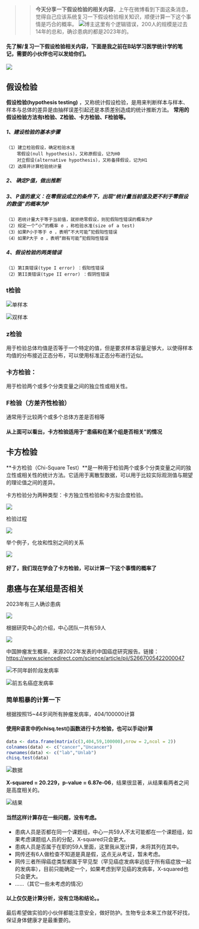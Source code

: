 >> **今天分享一下假设检验的相关内容**，上午在微博看到下面这条消息，觉得自己应该系统复习一下假设检验相关知识，顺便计算一下这个事情是巧合的概率。
![](https://files.mdnice.com/user/23696/171f5174-2b1d-4764-b58e-56885291b82f.png)博主这里有个逻辑错误，200人的规模是过去14年的总和，确诊患病的都是2023年的。

#### 先了解/复习一下假设检验相关内容，下面是我之前在B站学习医学统计学的笔记，需要的小伙伴也可以发给你们。

![](https://files.mdnice.com/user/23696/512a5c9b-60fe-4b6f-9b14-0edf986d7f92.png)


## 假设检验

**假设检验(hypothesis testing)** ，又称统计假设检验，是用来判断样本与样本、样本与总体的差异是由抽样误差引起还是本质差别造成的统计推断方法。 **常用的假设检验方法有t检验、Z检验、卡方检验、F检验等。**

##### 1、建设检验的基本步骤
	（1）建立检验假设，确定检验水准
		零假设(null hypothesis)，又称原假设，记为H0
		对立假设(alternative hypothesis)，又称备择假设，记为H1
	（2）选择并计算检验统计量
##### 2、 确定P值，做出推断
##### 3、 P值的意义：在零假设成立的条件下，出现“统计量当前值及更不利于零假设的数值”的概率为P
	（1）若统计量大于等于当前值，就拒绝零假设，则犯假阳性错误的概率为P
	（2）规定一个“小”的概率 σ ，称检验水准(size of a test)	
	（3）如果P小于等于 σ ，表明“不大可能”犯假阳性错误
	（4）如果P大于 σ ，表明“颇有可能”犯假阳性错误
##### 4、假设检验的两类错误
	（1）第I类错误(type I error) ：假阳性错误
	（2）第II类错误(type II error) ：假阴性错误

### t检验

![单样本](https://files.mdnice.com/user/23696/ea883711-1eb8-4e90-b321-d137ba64706b.png)

![双样本](https://files.mdnice.com/user/23696/e547fdb3-92f2-42b1-92de-7c182a36f16f.png)

### z检验
用于检验总体均值是否等于一个特定的值，但是要求样本容量足够大，以使得样本均值的分布接近正态分布，可以使用标准正态分布进行近似。

### 卡方检验：
用于检验两个或多个分类变量之间的独立性或相关性。

### F检验（方差齐性检验）
通常用于比较两个或多个总体方差是否相等

#### 从上面可以看出，**卡方检验适用于“患癌和在某个组是否相关”的情况**

## 卡方检验

**卡方检验（Chi-Square Test）**是一种用于检验两个或多个分类变量之间的独立性或相关性的统计方法。它适用于离散型数据，可以用于比较实际观测值与期望的理论值之间的差异。

卡方检验分为两种类型：卡方独立性检验和卡方拟合度检验。

![](https://files.mdnice.com/user/23696/e3a595ff-9b1e-4448-93b3-ef73c9b707be.png)

检验过程

![](https://files.mdnice.com/user/23696/cbd06a47-e446-4463-b2e9-660962dbbb05.png)

举个例子，化妆和性别之间的关系

![](https://files.mdnice.com/user/23696/ecd74750-dac4-4d9e-8816-088b5cf198a0.png)

#### 好了，我们现在学会了卡方检验，可以计算一下这个事情的概率了

## 患癌与在某组是否相关

2023年有三人确诊患病

![](https://files.mdnice.com/user/23696/282a0c9c-98a0-4a9f-a215-1a8468bffed0.png)

根据研究中心的介绍，中心团队一共有59人

![](https://files.mdnice.com/user/23696/bfcae354-d60b-4a88-8ec2-89e68af1a0b1.png)

中国肿瘤发生概率，来源2022年发表的中国癌症研究报告。链接：https://www.sciencedirect.com/science/article/pii/S2667005422000047


![不同年龄阶段发病率](https://files.mdnice.com/user/23696/a9a893aa-8aba-444f-a97c-9399d13bde43.png)

![前五名癌症发病率](https://files.mdnice.com/user/23696/f4f24b35-beaa-464a-9996-5d6ed6628dc0.png)

### 简单粗暴的计算一下

根据按照15~44岁间所有肿瘤发病率，404/100000计算

#### 使用R语言中的chisq.test()函数进行卡方检验，也可以手动计算

```r
data <- data.frame(matrix(c(3,404,59,100000),nrow = 2,ncol = 2))
colnames(data) <- c("cancer","Uncancer")
rownames(data) <- c("lab","Unlab")
chisq.test(data)
```

![数据](https://files.mdnice.com/user/23696/23d98f42-9fe9-47d7-9358-40b65ad610d2.png)

**X-squared = 20.229，p-value = 6.87e-06**，结果很显著，从结果看两者之间是高度相关的。

![结果](https://files.mdnice.com/user/23696/9bce9aeb-5938-421c-84ca-3da246728dac.png)

#### 当然这样计算存在一些问题，没有考虑。

- 患病人员是否都在同一个课题组，中心一共59人不太可能都在一个课题组，如果考虑课题组人员的分配，X-squared只会更大。
- 患病人员是否属于在职的59人里面，这里我从宽计算，未将其列在其中。
- 网传还有6人做检查不知道是真是假，这点无从考证，暂未考虑。
- 网传三者所得癌症类型都属于罕见型（罕见癌症发病率远低于所有癌症放一起的发病率），目前只能确定一个，如果考虑到罕见癌的发病率，X-squared也只会更大。
- ......（其它一些未考虑的情况）

#### 以上仅仅是计算分析，没有立场和结论。。

最后希望做实验的小伙伴都能注意安全，做好防护。生物专业本来工作就不好找，保证身体健康才是最重要的。
